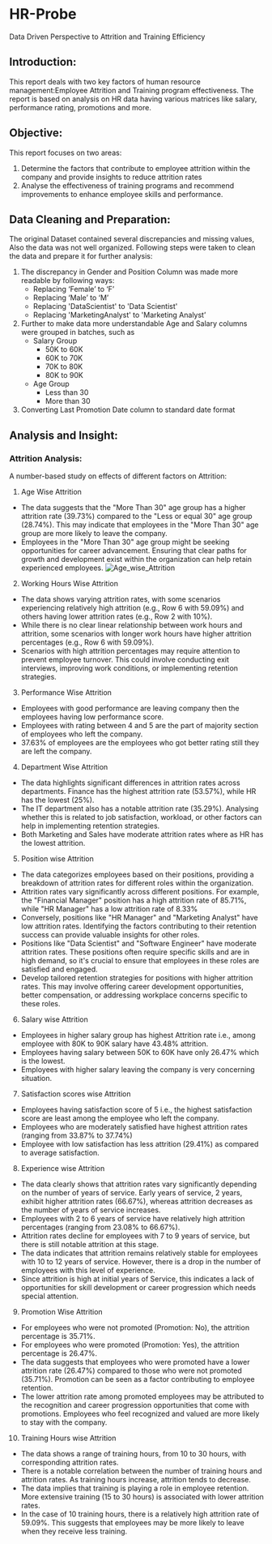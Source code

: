 # HR-Probe
Data Driven Perspective to Attrition and Training Efficiency 
## Introduction: 
This report deals with two key factors of human resource management:Employee Attrition and Training program effectiveness. The report is based on analysis on HR data having various matrices like salary, performance rating, promotions and more. 
## Objective:
This report focuses on two areas: 
1.	Determine the factors that contribute to employee attrition within the company and provide insights to reduce attrition rates
2.	Analyse the effectiveness of training programs and recommend improvements to enhance employee skills and performance.
## Data Cleaning and Preparation:
The original Dataset contained several discrepancies and missing values, Also the data was not well organized. Following steps were taken to clean the data and prepare it for further analysis:
1.	The discrepancy in Gender and Position Column was made more readable by following ways: 
     - Replacing ‘Female’ to ‘F’
     - Replacing ‘Male’ to ‘M’
     - Replacing 'DataScientist' to 'Data Scientist'
     - Replacing 'MarketingAnalyst' to 'Marketing Analyst’
2. Further to make data more understandable Age and Salary columns were grouped in batches, such as 
     - Salary Group
       - 50K to 60K
       - 60K to 70K
       - 70K to 80K
       - 80K to 90K
    - Age Group
       - Less than 30
       - More than 30
3. Converting Last Promotion Date column to standard date format	
## Analysis and Insight:
### Attrition Analysis:
  A number-based study on effects of different factors on Attrition: 
1.	Age Wise Attrition
   - The data suggests that the "More Than 30" age group has a higher attrition rate (39.73%) compared to the "Less or equal 30" age group (28.74%). This may indicate that employees in the "More Than 30" age group are more likely to leave the company.
   - Employees in the "More Than 30" age group might be seeking opportunities for career advancement. Ensuring that clear paths for growth and development exist within the organization can help retain experienced employees.
      ![Age_wise_Attrition](https://github.com/devanshi2D/HR-Probe/assets/40472887/e0ea1fc0-cb0e-406c-8589-801cd2b54f4c)

2.	Working Hours Wise Attrition
- The data shows varying attrition rates, with some scenarios experiencing relatively high attrition (e.g., Row 6 with 59.09%) and others having lower attrition rates (e.g., Row 2 with 10%).
- While there is no clear linear relationship between work hours and attrition, some scenarios with longer work hours have higher attrition percentages (e.g., Row 6 with 59.09%).
- Scenarios with high attrition percentages may require attention to prevent employee turnover. This could involve conducting exit interviews, improving work conditions, or implementing retention strategies.

3.	Performance Wise Attrition
- Employees with good performance are leaving company then the employees having low performance score.
- Employees with rating between 4 and 5 are the part of majority section of employees who left the company.
- 37.63% of employees are the employees who got better rating still they are left the company.
4.	Department Wise Attrition
- The data highlights significant differences in attrition rates across departments. Finance has the highest attrition rate (53.57%), while HR has the lowest (25%).
- The IT department also has a notable attrition rate (35.29%). Analysing whether this is related to job satisfaction, workload, or other factors can help in implementing retention strategies.
- Both Marketing and Sales have moderate attrition rates where as HR has the lowest attrition. 
5.	Position wise Attrition
- The data categorizes employees based on their positions, providing a breakdown of attrition rates for different roles within the organization.
- Attrition rates vary significantly across different positions. For example, the "Financial Manager" position has a high attrition rate of 85.71%, while "HR Manager" has a low attrition rate of 8.33%
- Conversely, positions like "HR Manager" and "Marketing Analyst" have low attrition rates. Identifying the factors contributing to their retention success can provide valuable insights for other roles.
- Positions like "Data Scientist" and "Software Engineer" have moderate attrition rates. These positions often require specific skills and are in high demand, so it's crucial to ensure that employees in these roles are satisfied and engaged.
- Develop tailored retention strategies for positions with higher attrition rates. This may involve offering career development opportunities, better compensation, or addressing workplace concerns specific to these roles.
6.	Salary wise Attrition
- Employees in higher salary group has highest Attrition rate i.e., among employee with 80K to 90K salary have 43.48% attrition.
- Employees having salary between 50K to 60K have only 26.47% which is the lowest.
- Employees with higher salary leaving the company is very concerning situation.
7.	Satisfaction scores wise Attrition
   - Employees having satisfaction score of 5 i.e., the highest satisfaction score are least among the employee who left the company.
   - Employees who are moderately satisfied have highest attrition rates (ranging from 33.87% to 37.74%)
   - Employee with low satisfaction has less attrition (29.41%) as compared to average satisfaction.
8.	Experience wise Attrition
- The data clearly shows that attrition rates vary significantly depending on the number of years of service. Early years of service, 2 years, exhibit higher attrition rates (66.67%), whereas attrition decreases as the number of years of service increases.
- Employees with 2 to 6 years of service have relatively high attrition percentages (ranging from 23.08% to 66.67%).
- Attrition rates decline for employees with 7 to 9 years of service, but there is still notable attrition at this stage.
- The data indicates that attrition remains relatively stable for employees with 10 to 12 years of service. However, there is a drop in the number of employees with this level of experience.
- Since attrition is high at initial years of Service, this indicates a lack of opportunities for skill development or career progression which needs special attention. 
9.	Promotion Wise Attrition
- For employees who were not promoted (Promotion: No), the attrition percentage is 35.71%.
- For employees who were promoted (Promotion: Yes), the attrition percentage is 26.47%.
- The data suggests that employees who were promoted have a lower attrition rate (26.47%) compared to those who were not promoted (35.71%). Promotion can be seen as a factor contributing to employee retention.
- The lower attrition rate among promoted employees may be attributed to the recognition and career progression opportunities that come with promotions. Employees who feel recognized and valued are more likely to stay with the company.
10.	Training Hours wise Attrition
- The data shows a range of training hours, from 10 to 30 hours, with corresponding attrition rates.
- There is a notable correlation between the number of training hours and attrition rates. As training hours increase, attrition tends to decrease.
- The data implies that training is playing a role in employee retention. More extensive training (15 to 30 hours) is associated with lower attrition rates.
- In the case of 10 training hours, there is a relatively high attrition rate of 59.09%. This suggests that employees may be more likely to leave when they receive less training.



